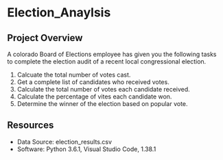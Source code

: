 # Election_Anaylsis

## Project Overview
A colorado Board of Elections employee has given you the following tasks to complete the election audit of a recent local congressional election.

1. Calcuate the total number of votes cast.
2. Get a complete list of candidates who received votes.
3. Calculate the total number of votes each candidate received.
4. Calculate the percentage of vites each candidate won.
5. Determine the winner of the election based on popular vote.

## Resources
- Data Source: election_results.csv
- Software: Python 3.6.1, Visual Studio Code, 1.38.1
